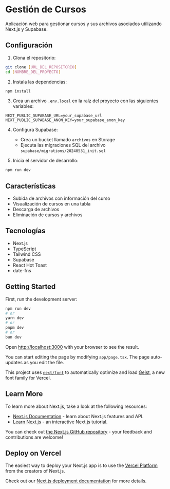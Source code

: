 # Gestión de Cursos

Aplicación web para gestionar cursos y sus archivos asociados utilizando Next.js y Supabase.

## Configuración

1. Clona el repositorio:
```bash
git clone [URL_DEL_REPOSITORIO]
cd [NOMBRE_DEL_PROYECTO]
```

2. Instala las dependencias:
```bash
npm install
```

3. Crea un archivo `.env.local` en la raíz del proyecto con las siguientes variables:
```
NEXT_PUBLIC_SUPABASE_URL=your_supabase_url
NEXT_PUBLIC_SUPABASE_ANON_KEY=your_supabase_anon_key
```

4. Configura Supabase:
   - Crea un bucket llamado `archivos` en Storage
   - Ejecuta las migraciones SQL del archivo `supabase/migrations/20240531_init.sql`

5. Inicia el servidor de desarrollo:
```bash
npm run dev
```

## Características

- Subida de archivos con información del curso
- Visualización de cursos en una tabla
- Descarga de archivos
- Eliminación de cursos y archivos

## Tecnologías

- Next.js
- TypeScript
- Tailwind CSS
- Supabase
- React Hot Toast
- date-fns

## Getting Started

First, run the development server:

```bash
npm run dev
# or
yarn dev
# or
pnpm dev
# or
bun dev
```

Open [http://localhost:3000](http://localhost:3000) with your browser to see the result.

You can start editing the page by modifying `app/page.tsx`. The page auto-updates as you edit the file.

This project uses [`next/font`](https://nextjs.org/docs/app/building-your-application/optimizing/fonts) to automatically optimize and load [Geist](https://vercel.com/font), a new font family for Vercel.

## Learn More

To learn more about Next.js, take a look at the following resources:

- [Next.js Documentation](https://nextjs.org/docs) - learn about Next.js features and API.
- [Learn Next.js](https://nextjs.org/learn) - an interactive Next.js tutorial.

You can check out [the Next.js GitHub repository](https://github.com/vercel/next.js) - your feedback and contributions are welcome!

## Deploy on Vercel

The easiest way to deploy your Next.js app is to use the [Vercel Platform](https://vercel.com/new?utm_medium=default-template&filter=next.js&utm_source=create-next-app&utm_campaign=create-next-app-readme) from the creators of Next.js.

Check out our [Next.js deployment documentation](https://nextjs.org/docs/app/building-your-application/deploying) for more details.
